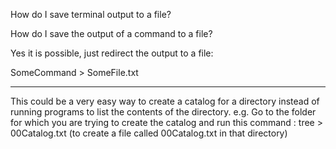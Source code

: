 How do I save terminal output to a file?

How do I save the output of a command to a file?

Yes it is possible, just redirect the output to a file:

SomeCommand > SomeFile.txt 

-----------------------------

This could be a very easy way to create a catalog for a directory instead of running programs to list the contents of the directory.
e.g. Go to the folder for which you are trying to create the catalog and run this command : tree > 00Catalog.txt (to create a file called 00Catalog.txt in that directory)

